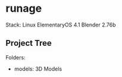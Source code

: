 # runage

Stack:
	Linux ElementaryOS 4.1
	Blender 2.76b

## Project Tree

Folders:

 - models: 3D Models
